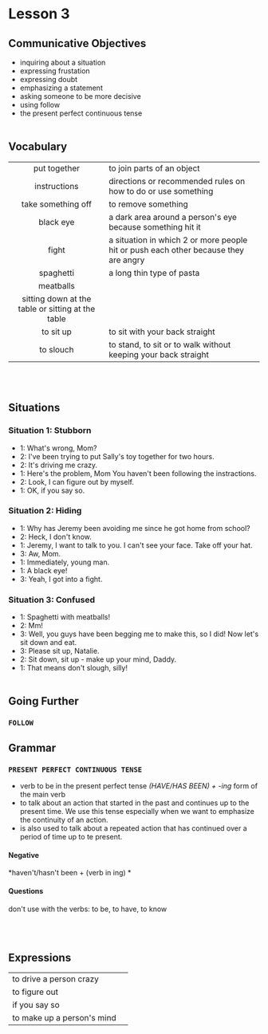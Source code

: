 # Lesson 3


## Communicative Objectives
- inquiring about a situation
- expressing frustation
- expressing doubt
- emphasizing a statement
- asking someone to be more decisive
- using follow
- the present perfect continuous tense
<br><br>


## Vocabulary

|     |   |
|:---:|---|
|put together| to join parts of an object |
|instructions|directions or recommended rules on how to do or use something|
|take something off|to remove something|
|black eye| a dark area around a person's eye because something hit it|
|fight| a situation in which 2 or more people hit or push each other because they are angry|
|spaghetti| a long thin type of pasta|
|meatballs|
|sitting down at the table or sitting at the table|
|to sit up| to sit with your back straight|
| to slouch | to stand, to sit or to walk without keeping your back straight|

<br><br>


## Situations
### Situation 1: Stubborn
- 1: What's wrong, Mom?
- 2: I've been trying to put Sally's toy together for two hours.
- 2: It's driving me crazy.
- 1: Here's the problem, Mom You haven't been following the instractions.
- 2: Look, I can figure out by myself.
- 1: OK, if you say so.


### Situation 2: Hiding
- 1: Why has Jeremy been avoiding me since he got home from school?
- 2: Heck, I don't know.
- 1: Jeremy, I want to talk to you. I can't see your face. Take off your hat.
- 3: Aw, Mom.
- 1: Immediately, young man.
- 1: A black eye!
- 3: Yeah, I got into a fight.


### Situation 3: Confused
- 1: Spaghetti with meatballs!
- 2: Mm!
- 3: Well, you guys have been begging me to make this, so I did! Now let's sit down and eat.
- 3: Please sit up, Natalie.
- 2: Sit down, sit up - make up your mind, Daddy.
- 1: That means don't slough, silly!
<br><br>


## Going Further
### ```FOLLOW```



## Grammar
### ```PRESENT PERFECT CONTINUOUS TENSE```
- verb to be in the present perfect tense *(HAVE/HAS BEEN) + -ing* form of the main verb
- to talk about an action that started in the past and continues up to the present time. We use this tense especially when we want to emphasize the continuity of an action.
- is also used to talk about a repeated action that has continued over a period of time up to te present.
#### Negative
*haven't/hasn't been + (verb in ing) *
#### Questions

don't use with the verbs: to be, to have, to know

<br><br>


## Expressions

|  |  |
|:---|:---|
| to drive a person crazy |  |
| to figure out |  |
| if you say so |  |
| to make up a person's mind |  |